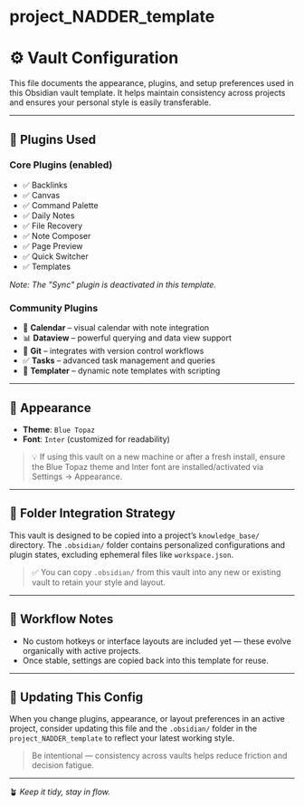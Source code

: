 # project_NADDER_template
# ⚙️ Vault Configuration

This file documents the appearance, plugins, and setup preferences used in this Obsidian vault template. It helps maintain consistency across projects and ensures your personal style is easily transferable.

---

## 🔌 Plugins Used

### Core Plugins (enabled)
- ✅ Backlinks
- ✅ Canvas
- ✅ Command Palette
- ✅ Daily Notes
- ✅ File Recovery
- ✅ Note Composer
- ✅ Page Preview
- ✅ Quick Switcher
- ✅ Templates

*Note: The "Sync" plugin is deactivated in this template.*

### Community Plugins
- 📅 **Calendar** – visual calendar with note integration
- 📊 **Dataview** – powerful querying and data view support
- 🌿 **Git** – integrates with version control workflows
- ✅ **Tasks** – advanced task management and queries
- 🧠 **Templater** – dynamic note templates with scripting

---

## 🎨 Appearance

- **Theme**: `Blue Topaz`  
- **Font**: `Inter` (customized for readability)

> 💡 If using this vault on a new machine or after a fresh install, ensure the Blue Topaz theme and Inter font are installed/activated via Settings → Appearance.

---

## 🧱 Folder Integration Strategy

This vault is designed to be copied into a project’s `knowledge_base/` directory. The `.obsidian/` folder contains personalized configurations and plugin states, excluding ephemeral files like `workspace.json`.

> ✅ You can copy `.obsidian/` from this vault into any new or existing vault to retain your style and layout.

---

## 🧠 Workflow Notes

- No custom hotkeys or interface layouts are included yet — these evolve organically with active projects.
- Once stable, settings are copied back into this template for reuse.

---

## 🔄 Updating This Config

When you change plugins, appearance, or layout preferences in an active project, consider updating this file and the `.obsidian/` folder in the `project_NADDER_template` to reflect your latest working style.

> Be intentional — consistency across vaults helps reduce friction and decision fatigue.

---

🪴 *Keep it tidy, stay in flow.*

